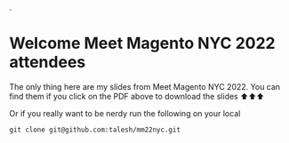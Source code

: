 .



# Welcome Meet Magento NYC 2022 attendees

The only thing here are my slides from Meet Magento NYC 2022.
You can find them if you click on the PDF above to download the slides ⬆️⬆️⬆️

Or if you really want to be nerdy run the following on your local

`git clone git@github.com:talesh/mm22nyc.git`
